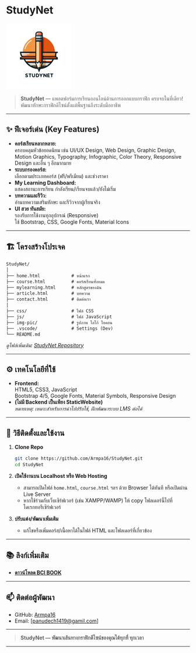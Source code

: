 # StudyNet

<img src="img-pic/Logo/logo.png" alt="StudyNet Banner" width="180"/>

> **StudyNet** — แพลตฟอร์มการเรียนออนไลน์ด้านการออกแบบกราฟิก ครบจบในที่เดียว!  
> พัฒนาทักษะกราฟิกดีไซน์ตั้งแต่พื้นฐานถึงระดับมืออาชีพ

---

## ✨ ฟีเจอร์เด่น (Key Features)

- **คอร์สเรียนหลากหลาย:**  
  ครอบคลุมหัวข้อยอดนิยม เช่น UI/UX Design, Web Design, Graphic Design, Motion Graphics, Typography, Infographic, Color Theory, Responsive Design และอื่น ๆ อีกมากมาย
- **ระบบกรองคอร์ส:**  
  เลือกตามประเภทคอร์ส (ฟรี/พรีเมียม) และช่วงราคา
- **My Learning Dashboard:**  
  แสดงสถานะการเรียน กำลังเรียน/เรียนจบแล้ว/ยังไม่เริ่ม
- **บทความและรีวิว:**  
  อ่านบทความเสริมทักษะ และรีวิวจากผู้เรียนจริง
- **UI สวย ทันสมัย:**  
  รองรับการใช้งานทุกอุปกรณ์ (Responsive)  
  ใช้ Bootstrap, CSS, Google Fonts, Material Icons

---

## 🏗️ โครงสร้างโปรเจค

```
StudyNet/
│
├── home.html            # หน้าแรก
├── course.html          # คอร์สเรียนทั้งหมด
├── mylearning.html      # หลักสูตรของฉัน
├── article.html         # บทความ
├── contact.html         # ติดต่อเรา
│
├── css/                 # ไฟล์ CSS
├── js/                  # ไฟล์ JavaScript
├── img-pic/             # รูปภาพ โลโก้ ไอคอน
├── .vscode/             # Settings (Dev)
└── README.md
```
*ดูไฟล์เพิ่มเติม: [StudyNet Repository](https://github.com/Armpa16/StudyNet/tree/main)*

---

## ⚙️ เทคโนโลยีที่ใช้

- **Frontend:**  
  HTML5, CSS3, JavaScript  
  Bootstrap 4/5, Google Fonts, Material Symbols, Responsive Design
- **(ไม่มี Backend เป็นเพียง StaticWebsite)**  
  *หมายเหตุ: เหมาะสำหรับการนำไปปรับใช้, ฝึกพัฒนาระบบ LMS ต่อได้*

---

## 🚀 วิธีติดตั้งและใช้งาน

1. **Clone Repo**
    ```sh
    git clone https://github.com/Armpa16/StudyNet.git
    cd StudyNet
    ```
2. **เปิดใช้งานบน Localhost หรือ Web Hosting**
    - สามารถเปิดไฟล์ `home.html`, `course.html` ฯลฯ ด้วย Browser ได้ทันที หรือเปิดผ่าน Live Server
    - หากใช้ร่วมกับเว็บเซิร์ฟเวอร์ (เช่น XAMPP/WAMP) ให้ copy โฟลเดอร์นี้ไปที่ไดเรกทอรีเซิร์ฟเวอร์

3. **ปรับแต่ง/พัฒนาเพิ่มเติม**
    - แก้ไขหรือเพิ่มคอร์ส/เนื้อหาได้ในไฟล์ HTML และโฟลเดอร์ที่เกี่ยวข้อง

---

## 📚 ลิงก์เพิ่มเติม

- **[ดาวน์โหลด BCI BOOK](https://drive.google.com/file/d/11-hsdx7ci0NySLLRZrfz9bwxR9jRqoFe/view?usp=sharing)**

---

## 📫 ติดต่อผู้พัฒนา

- GitHub: [Armpa16](https://github.com/Armpa16)
- Email: [panudech1419@gamil.com]

---

> **StudyNet — พัฒนาเส้นทางกราฟิกดีไซน์ของคุณได้ทุกที่ ทุกเวลา**

---

